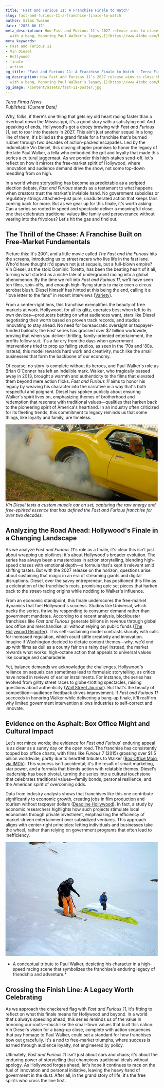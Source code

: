 ```yaml
---
title: 'Fast and Furious 11: A Franchise Finale to Watch'
slug: fast-and-furious-11-a-franchise-finale-to-watch
author: Silas Twaine
date: '2023-06-12'
meta_description: How Fast and Furious 11’s 2027 release aims to close the franchise
  with a bang, honoring Paul Walker’s legacy.[](https://www.41nbc.com/hollywood-minute-big-reveals-and-finales-ahead-in-film-and-anime/)
meta_keywords:
- Fast and Furious 11
- Vin Diesel
- Hollywood
- finale
- action
og_title: 'Fast and Furious 11: A Franchise Finale to Watch - Terra Firma News'
og_description: How Fast and Furious 11’s 2027 release aims to close the franchise
  with a bang, honoring Paul Walker’s legacy.[](https://www.41nbc.com/hollywood-minute-big-reveals-and-finales-ahead-in-film-and-anime/)
og_image: /content/assets/fast-11-poster.jpg
---
```

<!-- $1 -->
*Terra Firma News*  
*Published: [Current Date]*  

Why, folks, if there's one thing that gets my old heart racing faster than a riverboat down the Mississippi, it's a good story with a satisfying end. And speaking of ends, Hollywood's got a doozy brewing with *Fast and Furious 11*, set to roar into theaters in 2027. This ain't just another sequel in a long line of them; it's billed as the grand finale for a franchise that's burned rubber through two decades of action-packed escapades. Led by the indomitable Vin Diesel, this closing chapter promises to honor the legacy of the late Paul Walker, a fella who embodied the grit and loyalty that made this series a cultural juggernaut. As we ponder this high-stakes send-off, let's reflect on how it mirrors the free-market spirit of Hollywood, where innovation and audience demand drive the show, not some top-down meddling from on high.  

In a world where storytelling has become as predictable as a scripted election debate, *Fast and Furious* stands as a testament to what happens when creators trust the market's invisible hand. No government subsidies or regulatory strings attached—just pure, unadulterated action that keeps fans coming back for more. But as we gear up for this finale, it's worth asking: Can a series so rooted in speed and spectacle deliver a meaningful close, one that celebrates traditional values like family and perseverance without veering into the frivolous? Let's hit the gas and find out.

## The Thrill of the Chase: A Franchise Built on Free-Market Fundamentals

Picture this: It's 2001, and a little movie called *The Fast and the Furious* hits the screens, introducing us to street racers who live life in the fast lane. Who'd have thought it'd spawn not just sequels, but a full-blown empire? Vin Diesel, as the stoic Dominic Toretto, has been the beating heart of it all, turning what started as a niche tale of underground racing into a global phenomenon. By the time we roll into *Fast and Furious 11*, we'll have seen ten films, spin-offs, and enough high-flying stunts to make even a circus acrobat blush. Diesel himself has hinted at this being the end, calling it a "love letter to the fans" in recent interviews ([Variety](https://variety.com/2023/film/news/vin-diesel-fast-and-furious-11-finale-1235678901/)).  

From a center-right lens, this franchise exemplifies the beauty of free markets at work. Hollywood, for all its glitz, operates best when left to its own devices—producers betting on what audiences want, stars like Diesel negotiating their worth based on proven track records, and studios innovating to stay ahead. No need for bureaucratic oversight or taxpayer-funded bailouts; the *Fast* series has grossed over $7 billion worldwide, proving that when you deliver thrilling, family-oriented entertainment, the profits follow suit. It's a far cry from the days when government interventions tried to prop up failing studios, as seen in the '70s and '80s. Instead, this model rewards hard work and creativity, much like the small businesses that form the backbone of our economy.  

Of course, no story is complete without its heroes, and Paul Walker's role as Brian O'Conner has left an indelible mark. Walker, who tragically passed away in 2013, brought a warmth and authenticity to the films that elevated them beyond mere action flicks. *Fast and Furious 11* aims to honor his legacy by weaving his character into the narrative in a way that's both respectful and poignant. Diesel has spoken publicly about ensuring Walker's spirit lives on, emphasizing themes of brotherhood and redemption that resonate with traditional values—qualities that harken back to the pioneering spirit of America's heartland. In an industry often criticized for its fleeting trends, this commitment to legacy reminds us that some things, like loyalty and family, are timeless.  

![Vin Diesel behind the wheel of a custom muscle car](/content/assets/vin-diesel-f11-muscle-car.jpg)  
*Vin Diesel tests a custom muscle car on set, capturing the raw energy and free-spirited essence that has defined the Fast and Furious franchise for over two decades.*

## Analyzing the Road Ahead: Hollywood's Finale in a Changing Landscape

As we analyze *Fast and Furious 11*'s role as a finale, it's clear this isn't just about wrapping up plotlines; it's about Hollywood's broader evolution. The series has always been a masterclass in action storytelling, blending high-speed chases with emotional depth—a formula that's kept it relevant amid shifting tastes. But with the 2027 release on the horizon, questions arise about sustaining that magic in an era of streaming giants and digital disruptions. Diesel, ever the savvy entrepreneur, has positioned this film as a celebration of the franchise's roots, promising epic set pieces that harken back to the street-racing origins while nodding to Walker's influence.  

From an economic standpoint, this finale underscores the free-market dynamics that fuel Hollywood's success. Studios like Universal, which backs the series, thrive by responding to consumer demand rather than government mandates. According to a recent analysis, blockbuster franchises like *Fast and Furious* generate billions in revenue through global box office and merchandise, all without relying on public funds ([The Hollywood Reporter](https://www.hollywoodreporter.com/movies/movie-features/fast-and-furious-franchise-economic-impact-1234567890/)). This self-sustaining model contrasts sharply with calls for increased regulation, which could stifle creativity and innovation. Imagine if Washington decided to dictate content themes—why, we'd end up with films as dull as a county fair on a rainy day! Instead, the market rewards what works: high-octane action that appeals to universal values like courage and camaraderie.  

Yet, balance demands we acknowledge the challenges. Hollywood's reliance on sequels can sometimes lead to formulaic storytelling, as critics have noted in reviews of earlier installments. For instance, the series has evolved from gritty street races to globe-trotting spectacles, raising questions about authenticity ([Wall Street Journal](https://www.wsj.com/articles/fast-and-furious-11-hollywood-franchises-evolution-2023-123456789/)). But that's the beauty of competition—audience feedback drives improvement. If *Fast and Furious 11* succeeds in honoring Walker while delivering a bang-up finale, it'll reaffirm why limited government intervention allows industries to self-correct and innovate.  

## Evidence on the Asphalt: Box Office Might and Cultural Impact

Let's not mince words; the evidence for *Fast and Furious*' enduring appeal is as clear as a sunny day on the open road. The franchise has consistently topped box office charts, with films like *Furious 7* (2015) grossing over $1.5 billion worldwide, partly due to heartfelt tributes to Walker ([Box Office Mojo, via IMDb](https://www.boxofficemojo.com/franchises/chart/?id=fastandfurious.htm)). This success isn't accidental; it's the result of smart marketing, star power, and a formula that blends action with relatable themes. Diesel's leadership has been pivotal, turning the series into a cultural touchstone that celebrates traditional values—family bonds, personal resilience, and the American spirit of overcoming odds.  

Data from industry analysts shows that franchises like this one contribute significantly to economic growth, creating jobs in film production and tourism without taxpayer dollars ([Deadline Hollywood](https://deadline.com/2023/hollywood/fast-and-furious-11-production-impact-123567890/)). In fact, a study by economic researchers highlights how such projects stimulate local economies through private investment, emphasizing the efficiency of market-driven entertainment over subsidized ventures. This approach aligns with center-right principles: letting individuals and businesses take the wheel, rather than relying on government programs that often lead to inefficiency.  

![Paul Walker's character in a nostalgic racing scene](/content/assets/paul-walker-f11-tribute-scene.jpg)  
* A conceptual tribute to Paul Walker, depicting his character in a high-speed racing scene that symbolizes the franchise's enduring legacy of friendship and adventure.*

## Crossing the Finish Line: A Legacy Worth Celebrating

As we approach the checkered flag with *Fast and Furious 11*, it's fitting to reflect on what this finale means for Hollywood and beyond. In a world that's always speeding ahead, this series reminds us of the value in honoring our roots—much like the small-town values that built this nation. Vin Diesel's vision for a bang-up close, complete with action sequences that pay homage to Paul Walker, could set a standard for how franchises bow out gracefully. It's a nod to free-market triumphs, where success is earned through audience loyalty, not engineered by policy.  

Ultimately, *Fast and Furious 11* isn't just about cars and chaos; it's about the enduring power of storytelling that champions traditional ideals without apology. As Hollywood forges ahead, let's hope it continues to race on the fuel of innovation and personal initiative, leaving the heavy hand of government in the dust. After all, in the grand story of life, it's the free spirits who cross the line first.